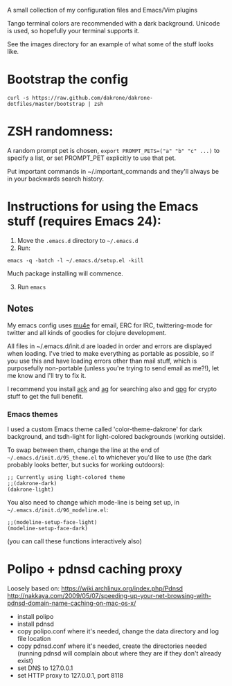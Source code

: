 A small collection of my configuration files and Emacs/Vim plugins

Tango terminal colors are recommended with a dark background. Unicode
is used, so hopefully your terminal supports it.

See the images directory for an example of what some of the stuff looks like.

# Bootstrap the config

```
curl -s https://raw.github.com/dakrone/dakrone-dotfiles/master/bootstrap | zsh
```

# ZSH randomness:

A random prompt pet is chosen, `export PROMPT_PETS=("a" "b" "c" ...)` to
specify a list, or set PROMPT_PET explicitly to use that pet.

Put important commands in ~/.important_commands and they'll always be
in your backwards search history.

# Instructions for using the Emacs stuff (requires Emacs 24):

1. Move the `.emacs.d` directory to `~/.emacs.d`
2. Run:

```
emacs -q -batch -l ~/.emacs.d/setup.el -kill
```

Much package installing will commence.

3. Run `emacs`

## Notes

My emacs config uses
[mu4e](http://www.djcbsoftware.nl/code/mu/mu4e.html) for email, ERC
for IRC, twittering-mode for twitter and all kinds of goodies for
clojure development.

All files in ~/.emacs.d/init.d are loaded in order and errors are
displayed when loading. I've tried to make everything as portable as
possible, so if you use this and have loading errors other than mail
stuff, which is purposefully non-portable (unless you're trying to
send email as me?!), let me know and I'll try to fix it.

I recommend you install [ack](http://betterthangrep.com/) and
[ag](https://github.com/ggreer/the_silver_searcher) for searching
also and [gpg](http://www.gnupg.org/) for crypto stuff to get the
full benefit.

### Emacs themes

I used a custom Emacs theme called 'color-theme-dakrone' for dark
background, and tsdh-light for light-colored backgrounds (working
outside).

To swap between them, change the line at the end of
`~/.emacs.d/init.d/95_theme.el` to whichever you'd like to use (the
dark probably looks better, but sucks for working outdoors):

```
;; Currently using light-colored theme
;;(dakrone-dark)
(dakrone-light)
```

You also need to change which mode-line is being set up, in
`~/.emacs.d/init.d/96_modeline.el`:

```
;;(modeline-setup-face-light)
(modeline-setup-face-dark)
```

(you can call these functions interactively also)

# Polipo + pdnsd caching proxy

Loosely based on:
https://wiki.archlinux.org/index.php/Pdnsd
http://nakkaya.com/2009/05/07/speeding-up-your-net-browsing-with-pdnsd-domain-name-caching-on-mac-os-x/

- install polipo
- install pdnsd
- copy polipo.conf where it's needed, change the data directory and
  log file location
- copy pdnsd.conf where it's needed, create the directories needed
  (running pdnsd will complain about where they are if they don't
  already exist)
- set DNS to 127.0.0.1
- set HTTP proxy to 127.0.0.1, port 8118

